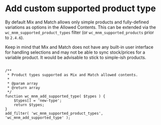 # Add custom supported product type

By default Mix and Match allows only simple products and fully-defined variations as options in the Allowed Contents. This can be extended via the `wc_mnm_supported_product_types` filter (or `wc_mnm_supported_products` prior to `2.4.6`). 

Keep in mind that Mix and Match does not have any built-in user interface for handling selections and may not be able to sync stock/prices for a variable product. It would be advisable to stick to simple-ish products.


```[php]

/**
 * Product types supported as Mix and Match allowed contents.
 *
 * @param array
 * @return array
 */
function wc_mnm_add_supported_type( $types ) {
	$types[] = 'new-type';
	return $types;
}
add_filter( 'wc_mnm_supported_product_types', 'wc_mnm_add_supported_type' );
```